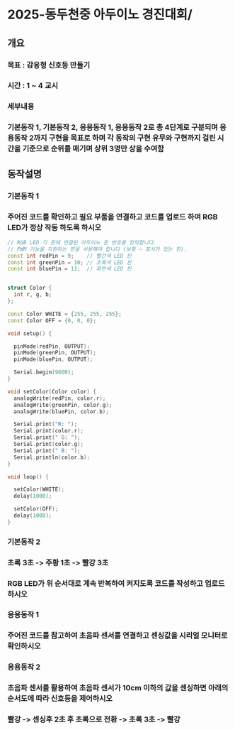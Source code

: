 # 2025-동두천중 아두이노 경진대회/

## 개요
### 목표 : 감응형 신호등 만들기
### 시간 : 1 ~ 4 교시
### 세부내용
### 기본동작 1, 기본동작 2, 응용동작 1, 응용동작 2로 총 4단계로 구분되며 응용동작 2까지 구현을 목표로 하며 각 동작의 구현 유무와 구현까지 걸린 시간을 기준으로 순위를 매기며 상위 3명만 상을 수여함

## 동작설명
### 기본동작 1
### 주어진 코드를 확인하고 필요 부품을 연결하고 코드를 업로드 하여 RGB LED가 정상 작동 하도록 하시오

```C++
// RGB LED 각 핀에 연결된 아두이노 핀 번호를 정의합니다.
// PWM 기능을 지원하는 핀을 사용해야 합니다 (보통 ~ 표시가 있는 핀).
const int redPin = 9;    // 빨간색 LED 핀
const int greenPin = 10; // 초록색 LED 핀
const int bluePin = 11;  // 파란색 LED 핀


struct Color {
  int r, g, b;
};

const Color WHITE = {255, 255, 255};
const Color OFF = {0, 0, 0};

void setup() {

  pinMode(redPin, OUTPUT);
  pinMode(greenPin, OUTPUT);
  pinMode(bluePin, OUTPUT);

  Serial.begin(9600);
}

void setColor(Color color) {
  analogWrite(redPin, color.r);
  analogWrite(greenPin, color.g);
  analogWrite(bluePin, color.b);

  Serial.print("R: ");
  Serial.print(color.r);
  Serial.print(" G: ");
  Serial.print(color.g);
  Serial.print(" B: ");
  Serial.println(color.b);
}

void loop() {

  setColor(WHITE);
  delay(1000);

  setColor(OFF);
  delay(1000);
}

```
### 기본동작 2
### 초록 3초 -> 주황 1초 -> 빨강 3초 
### RGB LED가 위 순서대로 계속 반복하여 켜지도록 코드를 작성하고 업로드 하시오

### 응용동작 1
### 주어진 코드를 참고하여 초음파 센서를 연결하고 센싱값을 시리얼 모니터로 확인하시오

### 응용동작 2 
### 초음파 센서를 활용하여 초음파 센서가 10cm 이하의 값을 센싱하면 아래의 순서도에 따라 신호등을 제어하시오
### 빨강 -> 센싱후 2초 후 초록으로 전환 -> 초록 3초 -> 빨강
